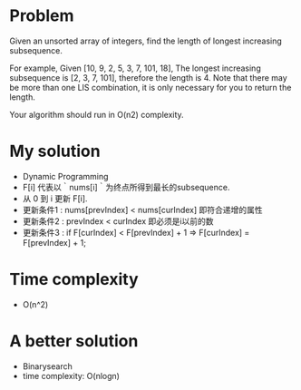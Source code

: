 # Problem 
Given an unsorted array of integers, find the length of longest increasing subsequence.

For example,
Given [10, 9, 2, 5, 3, 7, 101, 18],
The longest increasing subsequence is [2, 3, 7, 101], therefore the length is 4. Note that there may be more than one LIS combination, it is only necessary for you to return the length.

Your algorithm should run in O(n2) complexity.     

# My solution

* Dynamic Programming
* F[i] 代表以｀nums[i]｀为终点所得到最长的subsequence.
* 从 0 到 i 更新 F[i].
* 更新条件1 : nums[prevIndex] < nums[curIndex] 即符合递增的属性   
* 更新条件2 : prevIndex < curIndex 即必须是i以前的数
* 更新条件3 : if F[curIndex] < F[prevIndex] + 1 => F[curIndex] = F[prevIndex] + 1;

# Time complexity     
* O(n^2)

# A better solution
* Binarysearch
* time complexity: O(nlogn)
